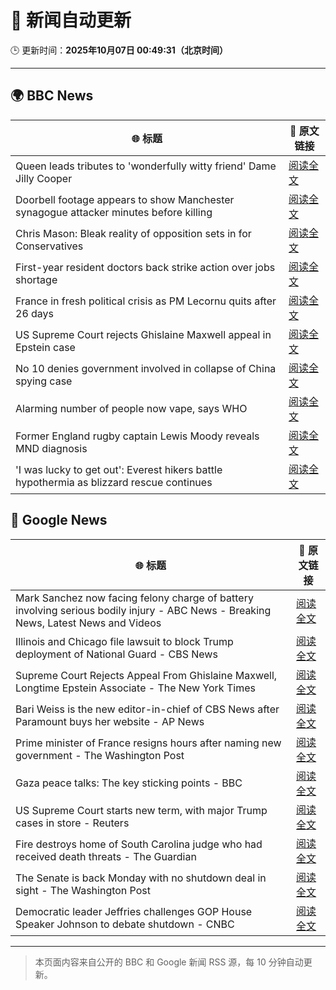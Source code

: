 # 🧠 新闻自动更新

🕒 更新时间：**2025年10月07日 00:49:31（北京时间）**

---

## 🌍 BBC News

| 🌐 标题 | 🔗 原文链接 |
|--------|-------------|
| Queen leads tributes to 'wonderfully witty friend' Dame Jilly Cooper | [阅读全文](https://www.bbc.com/news/articles/cr5q0dr47mlo?at_medium=RSS&at_campaign=rss) |
| Doorbell footage appears to show Manchester synagogue attacker minutes before killing | [阅读全文](https://www.bbc.com/news/articles/c62ne93n090o?at_medium=RSS&at_campaign=rss) |
| Chris Mason: Bleak reality of opposition sets in for Conservatives | [阅读全文](https://www.bbc.com/news/articles/c62ne9yz37go?at_medium=RSS&at_campaign=rss) |
| First-year resident doctors back strike action over jobs shortage | [阅读全文](https://www.bbc.com/news/articles/cly147075p2o?at_medium=RSS&at_campaign=rss) |
| France in fresh political crisis as PM Lecornu quits after 26 days | [阅读全文](https://www.bbc.com/news/articles/cewn9k0w9rxo?at_medium=RSS&at_campaign=rss) |
| US Supreme Court rejects Ghislaine Maxwell appeal in Epstein case | [阅读全文](https://www.bbc.com/news/articles/cn83e6q7lq4o?at_medium=RSS&at_campaign=rss) |
| No 10 denies government involved in collapse of China spying case | [阅读全文](https://www.bbc.com/news/articles/cyv6zegez29o?at_medium=RSS&at_campaign=rss) |
| Alarming number of people now vape, says WHO | [阅读全文](https://www.bbc.com/news/articles/c1kwxjzeez3o?at_medium=RSS&at_campaign=rss) |
| Former England rugby captain Lewis Moody reveals MND diagnosis | [阅读全文](https://www.bbc.com/sport/rugby-union/articles/cz7rddrrlqno?at_medium=RSS&at_campaign=rss) |
| 'I was lucky to get out': Everest hikers battle hypothermia as blizzard rescue continues | [阅读全文](https://www.bbc.com/news/articles/cj4ykkgxqwko?at_medium=RSS&at_campaign=rss) |

## 📰 Google News

| 🌐 标题 | 🔗 原文链接 |
|--------|-------------|
| Mark Sanchez now facing felony charge of battery involving serious bodily injury - ABC News - Breaking News, Latest News and Videos | [阅读全文](https://news.google.com/rss/articles/CBMijgFBVV95cUxNcTRtZlJNektiVTB2YS04MEZxZDBaOVM5MGJhUW9WVFhOMDlWZGVxWHRDSVI0WGhSd0Q2R19NN3hTSEJVOWJYRVU4V2JJbnBQRTVQVThHamxqd0hGanhsWnI0T1hPelBOVGZtV0VnQlMxMlNNY2dPdUotakRpZ3hmQ2dfVFpLLTducDN3TDd30gGTAUFVX3lxTE1QRG9kTElSSkZoRlIweWdYWE1SREhOMDZhelUtdGtKbDBrYnpkYnNPRE4yREhUYm5pZ0hUa2kxd25zX25qUHI3b0J2THIxLXVia1laVTV1VVpCRFI0QU85MUxQOHRJVHJRS29LRm55R1FzVE1PUi1mRktWUXJ1eWg0TVJGSVZoc1l1M0VNUUJKZU9jRQ?oc=5) |
| Illinois and Chicago file lawsuit to block Trump deployment of National Guard - CBS News | [阅读全文](https://news.google.com/rss/articles/CBMiiwFBVV95cUxNeXFXaXptcGxlYjFhWjZERnVRZGFyLVFKN0lUcjdILW10U0EyVURpSUR5TlczTmFKS2phcF85Sk8yMGgtbXo4U19DRFViUUY0cmlubHJMVUE5Qnk1X0YwU0FNX3pta1FYSzdBRGlKUVpLd0RYcTdUY085S0FNMXNlM1hnUjNqSS1WeXpr?oc=5) |
| Supreme Court Rejects Appeal From Ghislaine Maxwell, Longtime Epstein Associate - The New York Times | [阅读全文](https://news.google.com/rss/articles/CBMinwFBVV95cUxNVjllZ1dscmtBeW1WY1pON01LcHE4S1FNSGtqV21lbGQ5MXpsNGhGeHFraXJWNFY5VHdxSWNGZkFWUTNPMUh3STFBd2tPVUdmTXZUMXd5bjZJLVNGcjAzQlFKZWxCWUFyRkh2WjZuQjQyMl9samFTby1MR3pRTTQwM2dMNERZQzhoZExXMmdKdkhJTmlHWVM3dkgzN3F3bk0?oc=5) |
| Bari Weiss is the new editor-in-chief of CBS News after Paramount buys her website - AP News | [阅读全文](https://news.google.com/rss/articles/CBMiiwFBVV95cUxOR3A3YzkyYTNqOFRGY2tFM0tkT0VVUElxeUJhTVRUZ0pYZHVueGJ3UlcyNHIwd082S1U5dXl5LUsxaTRLUFBBZWc2N2pUNlNtV2ZLOEwwajJoUU1CUVpKY1BKVE5rdlFyZl9Mc2o5TFdnNmFnWmN0ZnduV0RjeWF1czFJZlh5QlJUcmJv?oc=5) |
| Prime minister of France resigns hours after naming new government - The Washington Post | [阅读全文](https://news.google.com/rss/articles/CBMinAFBVV95cUxNcnZjVDNaeFh3QkUtcFZxdWpyQk5qdThBMjNEVHNmcU9FMmhyQm4yY3NSUmZaT21VQ2lTdFczOFJzN3RhcXhCb2c3ZUxzMm9kUkUxTHYtUHFnUVdNYm9zTVg2eV9KX1VtXzlYOXhRNkhlZ0tjVml3TC01TmtzeWZPOWVyeEpRSk03SVVhTGZYczhnMUdwNi14Nmd0MlI?oc=5) |
| Gaza peace talks: The key sticking points - BBC | [阅读全文](https://news.google.com/rss/articles/CBMiWkFVX3lxTE10ZHlKd2tZaE1hZ3JmWFh0VF9uUm5maHhvSXFTbDlpWFViR3BQdk9XOTE5Y1ZZZlA0ODZqQm5hU1FIc3VEY3ZLVXFzMVd4cG9wYm1kaFNyRG9Td9IBX0FVX3lxTE1KMHJNLWtpeTNPaURWUzFFcUVCNURYQTQ0UlFkSFNMYm1UUnprLXk1SlhuS1hNUVN5QTc2VFMyQVlsaXJvTEpyUktSaFNPZ21ZWmJLcFdZUEcyNUxPMU1B?oc=5) |
| US Supreme Court starts new term, with major Trump cases in store - Reuters | [阅读全文](https://news.google.com/rss/articles/CBMiswFBVV95cUxQbmdPTkZFTDlyRlRRM2hSVXJ3cGxkYVZUNnUxejlqRlkxX0J3bVN4YVhBNnhJbDBWOWdrRDVzb3l5aVhDTW95RnM2R1RkblppVkVpamtzb0ZuenB4WUJmUzZ4cWNtYnp4b1ZNVi02aWFlcDhnNzhpZGhSUDMtZFNOUFdxaXNOczBuU3BSUXFQZzNOcFZ5aHVHV19yX1loYjFpVWZvUm5qNEU2Y19abURsUjJncw?oc=5) |
| Fire destroys home of South Carolina judge who had received death threats - The Guardian | [阅读全文](https://news.google.com/rss/articles/CBMihgFBVV95cUxQRUx3MlIxd0h2WXVWekhNNk9lV1dIenJKWDRqMEgtVDE3MjYyRi1TNWluem9GcnV2a2ZYMmxsTmo0alZFZGxDZGRXWlhiNlFEblpHc3J5cWJfS3pULXFRc3hhcWJwd01nbGVOMjBwbzJ0N0FvM3BBNTFRNm9FTElFbkFqRU1QUQ?oc=5) |
| The Senate is back Monday with no shutdown deal in sight - The Washington Post | [阅读全文](https://news.google.com/rss/articles/CBMikAFBVV95cUxPLVpBenpFY1BvZXRVYmo5YzQ5ZTBJVWJsNHQ4V3lUSERFaTgwSUZaTjFiQlhsbWwtMG4yT0N1Y1BHZTJCVTV2OVpiMHlmckdUVWdNN3dIVEF3T1lqYmtONHZjT2ZCR1M1ZnJEWEVDODVpWVBFUHRwY3cxN2lQUURqSXJrbGdZUkNhd2FGVTQyck0?oc=5) |
| Democratic leader Jeffries challenges GOP House Speaker Johnson to debate shutdown - CNBC | [阅读全文](https://news.google.com/rss/articles/CBMihwFBVV95cUxNUk5ZbjFFTHZ5MmZCWFNZd21sTFl5UUhZZmVPN1JfRVI1UmNDX0NrVHdPdXdkMHRvN0dEeVRub0NuMDBqRHFfWDlYZ3o1WEY1OTZ0OWtZYjJfZlJMQTBiQzVJcFZFcEFoZUpkWnQxN3FWSElJaUpnQ1RYTXBDMm1aTjVLSzd0Yk3SAYwBQVVfeXFMTWpQYXNfSjdxVzd0d3pFcFpJZlA3dUt4WVNnSXVSekE2d0M3R21NZkNhbG5HaTNfc2w3TEJYamxvandERWdHNDUwVWtjdEVNdDNEMm1waDFEN3R3c09lZlN6aXh0d2ZiLVRHdGRVQzJFTmhPLWMxYzQwWjR6WDIzbEpyeFdLamh4RVhobzM?oc=5) |

---
> 本页面内容来自公开的 BBC 和 Google 新闻 RSS 源，每 10 分钟自动更新。